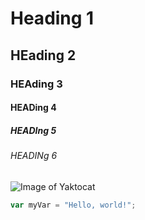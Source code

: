 # Heading 1
## HEading 2
### HEAding 3
#### HEADing 4
##### HEADIng 5
###### HEADINg 6
![Image of Yaktocat](https://octodex.github.com/images/yaktocat.png)

``` javascript
var myVar = "Hello, world!";
```
